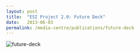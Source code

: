 ```yaml
---
layout: post
title:  "ESI Project 2.0: Future Deck"
date:   2013-06-03
permalink: /media-centre/publications/future-deck
---
```


![future-deck](isomerpages-stratgroup/images/PublicationImages/future-deck.jpg)

